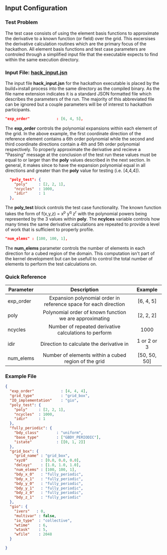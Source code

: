 
## Input Configuration

### Test Problem
The test case consists of using the element basis functions to approximate
the derivative to a known function (or field) over the grid.  This excersises
the derivative calculation routines which are the primary focus of the hackathon.
All element basis functions and test case parameters are controled through a 
simplified input file that the executable expects to find within the same 
execution directory. 

### Input File: [hack_input.jsn](../../../src/cdg/apps/hack_input.hpp)
The input file **hack_input.jsn** for the hackathon executable is placed by 
the build+install process into the same directory as the compiled binary. 
As the file name extension indicates it is a standard JSON formatted file 
which describes the parameters of the run. The majority of this abbreviated
file can be ignored but a couple parameters will be of interest to hackathon 
participants.

```json
"exp_order"            : [6, 4, 5],
```
The **exp_order** controls the polynomial expansions within each element 
of the grid. In the above example, the first coordinate direction of the 
reference element contains a 6th order polynomial while the second and 
third coordinate directions contain a 4th and 5th order polynomial 
respectively. To properly approximate the derivative and recieve a "Passing"
message at the conclusion of the test run these values must be equal to 
or larger than the **poly** values described in the next section. In 
general, it makes since to have the expansion polynomial equal in all 
directions and greater than the **poly** value for testing (i.e. [4,4,4]).

```json
  "poly_test": {
    "poly"     : [2, 2, 1],
    "ncycles"  : 1000,
    "idir"     : 1
  },
```
The **poly_test** block controls the test case functionality. The known 
function takes the form of f(x,y,z) = x<sup>p</sup> y<sup>q</sup> z<sup>r</sup> 
with the polynomial powers being represented by the 3 values within **poly**. The
**ncylces** variable controls how many times the same derivative calculations
are repeated to provide a level of work that is sufficient to properly profile. 

```json
"num_elems" : [100, 100, 1],
```
The **num_elems** parameter controls the number of elements in each direction
for a cubed region of the domain. This computation isn't part of the kernel
development but can be usefull to control the total number of elements to
perform the test calculations on.

### Quick Reference
| Parameter |    Description   |    Example   |
|-----------|:----------------:|:------------:|
|exp_order  | Expansion polynomial order in reference space for each direction  |   [6, 4, 5]  |
|poly       | Polynomial order of known function we are approximating           |   [2, 2, 2]  |
|ncycles    | Number of repeated derivative calculations to perform             |      1000    |
|idir       | Direction to calculate the derivative in                          | 1 or 2 or 3  |
|num_elems  | Number of elements within a cubed region of the grid              | [50, 50, 50] |

### Example File
```json
{ 
  "exp_order"            : [4, 4, 4],
  "grid_type"            : "grid_box",
  "IO_implementation"    : "gio",
  "poly_test": {
    "poly"     : [2, 2, 1],
    "ncycles"  : 1000,
    "idir"     : 1
  },
  "fully_periodic": {
    "bdy_class"        : "uniform",
    "base_type"        : ["GBDY_PERIODIC"],
    "istate"           : [[0, 1, 2]]
  },
  "grid_box": {
    "grid_name" : "grid_box",
    "xyz0"      : [0.0, 0.0, 0.0],
    "delxyz"    : [1.0, 1.0, 1.0],
    "num_elems" : [100, 100, 1],
    "bdy_x_0"   : "fully_periodic",
    "bdy_x_1"   : "fully_periodic",
    "bdy_y_0"   : "fully_periodic",
    "bdy_y_1"   : "fully_periodic",
    "bdy_z_0"   : "fully_periodic",
    "bdy_z_1"   : "fully_periodic"
  },
  "gio": {
    "ivers"   : 0,
    "multivar" : false,
    "io_type"  : "collective",
    "wtime"    : 6,
    "wtask"    : 5,
    "wfile"    : 2048
  }

}
```

